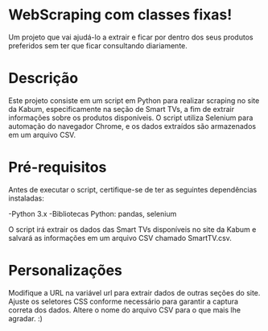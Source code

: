 # WebScraping com classes fixas!
Um projeto que vai ajudá-lo a extrair e ficar por dentro dos seus produtos preferidos sem ter que ficar consultando diariamente.

# Descrição
Este projeto consiste em um script em Python para realizar scraping no site da Kabum, especificamente na seção de Smart TVs, a fim de extrair informações sobre os produtos disponíveis. O script utiliza Selenium para automação do navegador Chrome, e os dados extraídos são armazenados em um arquivo CSV.

# Pré-requisitos
Antes de executar o script, certifique-se de ter as seguintes dependências instaladas:

-Python 3.x
-Bibliotecas Python: pandas, selenium

O script irá extrair os dados das Smart TVs disponíveis no site da Kabum e salvará as informações em um arquivo CSV chamado SmartTV.csv.

# Personalizações
Modifique a URL na variável url para extrair dados de outras seções do site.
Ajuste os seletores CSS conforme necessário para garantir a captura correta dos dados.
Altere o nome do arquivo CSV para o que mais lhe agradar. :)
